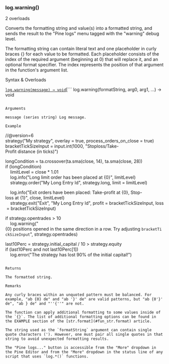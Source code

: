 ### log.warning()

2 overloads

Converts the formatting string and value(s) into a formatted string, and sends the result to the "Pine logs" menu tagged with the "warning" debug level.

The formatting string can contain literal text and one placeholder in curly braces {} for each value to be formatted. Each placeholder consists of the index of the required argument (beginning at 0) that will replace it, and an optional format specifier. The index represents the position of that argument in the function's argument list.

Syntax & Overloads

[```
log.warning(message) → void
```](#fun_log.warning-0)[```
log.warning(formatString, arg0, arg1, ...) → void
```](#fun_log.warning-1)

Arguments

message (series string) Log message.

Example

```
//@version=6  
strategy("My strategy", overlay = true, process_orders_on_close = true)  
bracketTickSizeInput = input.int(1000, "Stoploss/Take-Profit distance (in ticks)")  
  
longCondition = ta.crossover(ta.sma(close, 14), ta.sma(close, 28))  
if (longCondition)  
    limitLevel = close * 1.01  
    log.info("Long limit order has been placed at {0}", limitLevel)  
    strategy.order("My Long Entry Id", strategy.long, limit = limitLevel)  
  
    log.info("Exit orders have been placed: Take-profit at {0}, Stop-loss at {1}", close, limitLevel)  
    strategy.exit("Exit", "My Long Entry Id", profit = bracketTickSizeInput, loss = bracketTickSizeInput)  
  
if strategy.opentrades > 10  
    log.warning("{0} positions opened in the same direction in a row. Try adjusting `bracketTickSizeInput`", strategy.opentrades)  
  
last10Perc = strategy.initial_capital / 10 > strategy.equity  
if (last10Perc and not last10Perc[1])  
    log.error("The strategy has lost 90% of the initial capital!")
```

Returns

The formatted string.

Remarks

Any curly braces within an unquoted pattern must be balanced. For example, "ab {0} de" and "ab '}' de" are valid patterns, but "ab {0'}' de", "ab } de" and "''{''" are not.

The function can apply additional formatting to some values inside of the `{}`. The list of additional formatting options can be found in the EXAMPLE section of the [str.format](#fun_str.format) article.

The string used as the `formatString` argument can contain single quote characters ('). However, one must pair all single quotes in that string to avoid unexpected formatting results.

The "Pine logs..." button is accessible from the "More" dropdown in the Pine Editor and from the "More" dropdown in the status line of any script that uses `log.*()` functions.
